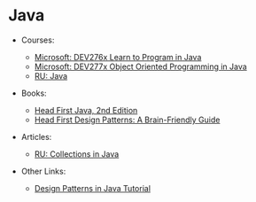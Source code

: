 # Java

* Courses:
  * [Microsoft: DEV276x Learn to Program in Java](https://www.edx.org/course/learn-program-java-microsoft-dev276x-0)
  * [Microsoft: DEV277x Object Oriented Programming in Java](https://www.edx.org/course/object-oriented-programming-java-microsoft-dev277x-0)
  * [RU: Java](https://stepik.org/course/187/syllabus)

* Books:
  * [Head First Java, 2nd Edition](http://a.co/gVsZXhX)
  * [Head First Design Patterns: A Brain-Friendly Guide](http://a.co/5nyCxRI)

* Articles:
  * [RU: Collections in Java](https://habrahabr.ru/company/luxoft/blog/256877/)

* Other Links:
  * [Design Patterns in Java Tutorial](https://www.tutorialspoint.com/design_pattern/index.htm)


